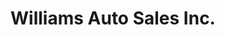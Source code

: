 ---
title: "Williams Auto Sales Inc."
url: /green-bay/williams-auto-sales-inc/
shop: Autowerkstatt
---